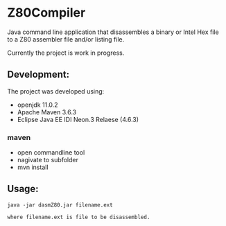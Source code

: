 # Z80Compiler
Java command line application that disassembles a binary or Intel Hex file to a Z80 assembler file and/or listing file.

Currently the project is work in progress.

## Development:
The project was developed using:
* openjdk 11.0.2
* Apache Maven 3.6.3
* Eclipse Java EE IDI Neon.3 Relaese (4.6.3)

### maven
* open commandline tool
* nagivate to subfolder 
* mvn install

## Usage:
`java -jar dasmZ80.jar filename.ext`

`where filename.ext is file to be disassembled.`
